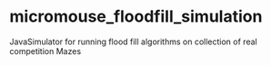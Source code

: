 # micromouse_floodfill_simulation
JavaSimulator for running flood fill algorithms on collection of real competition Mazes 
